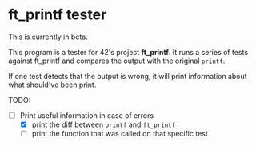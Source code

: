 # ft_printf tester

This is currently in beta.

This program is a tester for 42's project **ft_printf**.
It runs a series of tests against ft_printf and compares the output with 
the original `printf`.

If one test detects that the output is wrong, it will print information about
what should've been print.

TODO:
- [ ] Print useful information in case of errors
    - [x] print the diff between `printf` and `ft_printf`
	- [ ] print the function that was called on that specific test
